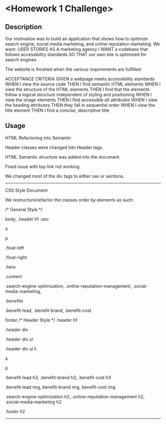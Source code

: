 # <Homework 1 Challenge>

## Description

Our motivation was to build an application that shows how to optimize search engine, social media marketing, and online reputation marketing. 
We want: 
USER STORIES
AS A marketing agency
I WANT a codebase that follows accessibility standards
SO THAT our own site is optimized for search engines


The website is finished when the various requirements are fulfilled:

ACCEPTANCE CRITERIA
GIVEN a webpage meets accessibility standards
WHEN I view the source code
THEN I find semantic HTML elements
WHEN I view the structure of the HTML elements
THEN I find that the elements follow a logical structure independent of styling and positioning
WHEN I view the image elements
THEN I find accessible alt attributes
WHEN I view the heading attributes
THEN they fall in sequential order
WHEN I view the title element
THEN I find a concise, descriptive title



## Usage
 HTML Refactoring into Semantic

 Header classes were changed into Header tags.

 HTML Semantic structure was added into the document.

 Fixed issue with top link not working.
 
 We changed most of the div tags to either nav or sections.

 
 
 
 ---------------------------------------------------------
 CSS Style Document

We restructure/refactor the classes order by elements as such:


/* General Style */

body, .header h1 .seo

a

p

.float-left

.float-right

.hero

.content

.search-engine-optimization, .online-reputation-management,
.social-media-marketing,



.benefits

.benefit-lead, .benefit brand, .benefit-cost

footer
/* Header Style  */
.header h1

.header div

.header div ul

.header div ul li

a

p

.benefit-lead h3, .benefit-brand h3, .benefit-cost h3

.benefit-lead img, benefit-brand img, benefit-cost img

.search-engine-optimization h2, .online-reputation-management h2, .social-media-marketing h2

.footer h2

---------------------------------------------------------
